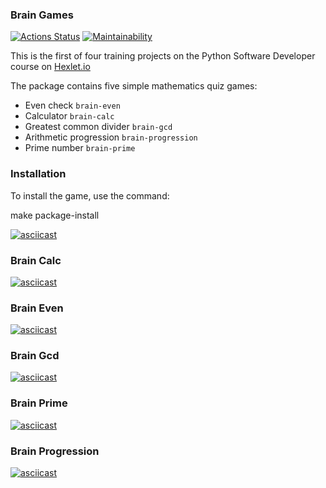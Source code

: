 ### Brain Games

[![Actions Status](https://github.com/AndreyEpp/python-project-lvl1/workflows/hexlet-check/badge.svg)](https://github.com/AndreyEpp/python-project-lvl1/actions) [![Maintainability](https://api.codeclimate.com/v1/badges/754de1c60ecc65648e40/maintainability)](https://codeclimate.com/github/AndreyEpp/python-project-lvl1/maintainability)


This is the first of four training projects on the Python Software Developer course on [Hexlet.io](https://ru.hexlet.io/professions/python/projects/49)

The package contains five simple mathematics quiz games:

- Even check `brain-even`
- Calculator `brain-calc`
- Greatest common divider `brain-gcd`
- Arithmetic progression `brain-progression`
- Prime number `brain-prime`

### Installation
To install the game, use the command:

make package-install 

[![asciicast](https://asciinema.org/a/dxU8qy0hzUfExCE7XawMlDxZn.svg)](https://asciinema.org/a/dxU8qy0hzUfExCE7XawMlDxZn)

### Brain Calc
[![asciicast](https://asciinema.org/a/A90Jr2WKTTWGlSeoxfcR8dfy1.svg)](https://asciinema.org/a/A90Jr2WKTTWGlSeoxfcR8dfy1)

### Brain Even
[![asciicast](https://asciinema.org/a/NFIuzq10OYWhRRiOOQKx5qag4.svg)](https://asciinema.org/a/NFIuzq10OYWhRRiOOQKx5qag4)

### Brain Gcd
[![asciicast](https://asciinema.org/a/ww86BXIYE47KAuBElFsi1L2IR.svg)](https://asciinema.org/a/ww86BXIYE47KAuBElFsi1L2IR)

### Brain Prime
[![asciicast](https://asciinema.org/a/aJhgwY2DOc7OTFZ4fhaPj95rr.svg)](https://asciinema.org/a/aJhgwY2DOc7OTFZ4fhaPj95rr)

### Brain Progression
[![asciicast](https://asciinema.org/a/9r8owdb85hYYyMcOvrUGoMHhp.svg)](https://asciinema.org/a/9r8owdb85hYYyMcOvrUGoMHhp)
